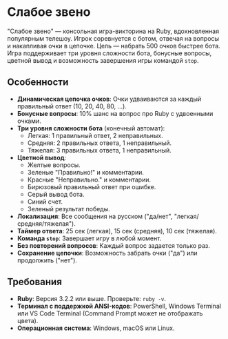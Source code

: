 # Слабое звено

"Слабое звено" — консольная игра-викторина на Ruby, вдохновленная популярным телешоу. Игрок соревнуется с ботом, отвечая на вопросы и накапливая очки в цепочке. Цель — набрать 500 очков быстрее бота. Игра поддерживает три уровня сложности бота, бонусные вопросы, цветной вывод и возможность завершения игры командой `stop`.

## Особенности

- **Динамическая цепочка очков**: Очки удваиваются за каждый правильный ответ (10, 20, 40, 80, ...).
- **Бонусные вопросы**: 10% шанс на вопрос про Ruby с удвоенными очками.
- **Три уровня сложности бота** (конечный автомат):
  - Легкая: 1 правильный ответ, 2 неправильных.
  - Средняя: 2 правильных ответа, 1 неправильный.
  - Тяжелая: 3 правильных ответа, 1 неправильный.
- **Цветной вывод**:
  - Желтые вопросы.
  - Зеленые "Правильно!" и комментарии.
  - Красные "Неправильно." и комментарии.
  - Бирюзовый правильный ответ при ошибке.
  - Серый вывод бота.
  - Синий счет.
  - Зеленый результат победы.
- **Локализация**: Все сообщения на русском ("да/нет", "легкая/средняя/тяжелая").
- **Таймер ответа**: 25 сек (легкая), 15 сек (средняя), 10 сек (тяжелая).
- **Команда `stop`**: Завершает игру в любой момент.
- **Без повторений вопросов**: Каждый вопрос задается только раз.
- **Сохранение цепочки**: Возможность забрать очки ("да") или продолжить ("нет").

## Требования

- **Ruby**: Версия 3.2.2 или выше. Проверьте: `ruby -v`.
- **Терминал с поддержкой ANSI-кодов**: PowerShell, Windows Terminal или VS Code Terminal (Command Prompt может не отображать цвета).
- **Операционная система**: Windows, macOS или Linux.
